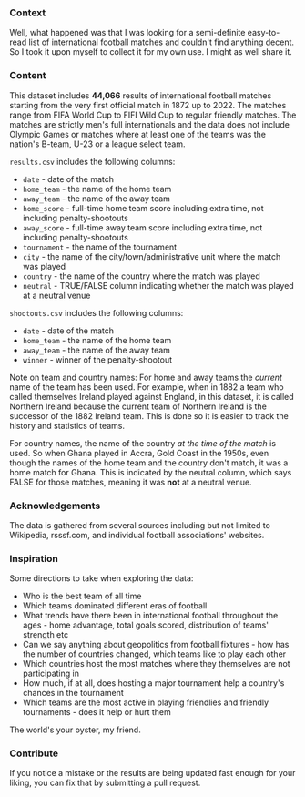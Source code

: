 ### Context

Well, what happened was that I was looking for a semi-definite easy-to-read list of international football matches and couldn't find anything decent. So I took it upon myself to collect it for my own use. I might as well share it.

### Content

This dataset includes **44,066** results of international football matches starting from the very first official match in 1872 up to 2022. The matches range from FIFA World Cup to FIFI Wild Cup to regular friendly matches. The matches are strictly men's full internationals and the data does not include Olympic Games or matches where at least one of the teams was the nation's B-team, U-23 or a league select team.

`results.csv` includes the following columns:

-   `date` - date of the match
-   `home_team` - the name of the home team
-   `away_team` - the name of the away team
-   `home_score` - full-time home team score including extra time, not including penalty-shootouts
-   `away_score` - full-time away team score including extra time, not including penalty-shootouts
-   `tournament` - the name of the tournament
-   `city` - the name of the city/town/administrative unit where the match was played
-   `country` - the name of the country where the match was played
-   `neutral` - TRUE/FALSE column indicating whether the match was played at a neutral venue

`shootouts.csv` includes the following columns:

-   `date` - date of the match
-   `home_team` - the name of the home team
-   `away_team` - the name of the away team
-   `winner` - winner of the penalty-shootout

Note on team and country names: For home and away teams the *current* name of the team has been used. For example, when in 1882 a team who called themselves Ireland played against England, in this dataset, it is called Northern Ireland because the current team of Northern Ireland is the successor of the 1882 Ireland team. This is done so it is easier to track the history and statistics of teams.

For country names, the name of the country *at the time of the match* is used. So when Ghana played in Accra, Gold Coast in the 1950s, even though the names of the home team and the country don't match, it was a home match for Ghana. This is indicated by the neutral column, which says FALSE for those matches, meaning it was **not** at a neutral venue.

### Acknowledgements

The data is gathered from several sources including but not limited to Wikipedia, rsssf.com, and individual football associations' websites.

### Inspiration

Some directions to take when exploring the data:

-   Who is the best team of all time
-   Which teams dominated different eras of football
-   What trends have there been in international football throughout the ages - home advantage, total goals scored, distribution of teams' strength etc
-   Can we say anything about geopolitics from football fixtures - how has the number of countries changed, which teams like to play each other
-   Which countries host the most matches where they themselves are not participating in
-   How much, if at all, does hosting a major tournament help a country's chances in the tournament
-   Which teams are the most active in playing friendlies and friendly tournaments - does it help or hurt them

The world's your oyster, my friend.

### Contribute

If you notice a mistake or the results are being updated fast enough for your liking, you can fix that by submitting a pull request.
